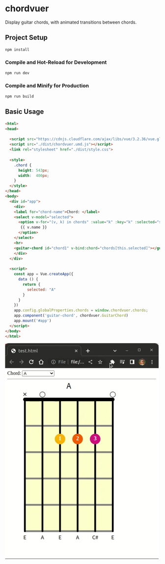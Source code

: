 # chordvuer

Display guitar chords, with animated transitions between chords.

## Project Setup

```sh
npm install
```

### Compile and Hot-Reload for Development

```sh
npm run dev
```

### Compile and Minify for Production

```sh
npm run build
```

## Basic Usage

```html
<html>
<head>
  
  <script src="https://cdnjs.cloudflare.com/ajax/libs/vue/3.2.36/vue.global.prod.min.js"></script>
  <script src="./dist/chordvuer.umd.js"></script>
  <link rel="stylesheet" href="./dist/style.css">

  <style>
    .chord {
      height: 543px; 
      width:  400px; 
    }
  </style>
</head>
<body>
  <div id="app">
    <div>
    <label for="chord-name">Chord: </label>
    <select v-model="selected">
      <option v-for="(v, k) in chords" :value="k" :key="k" :selected="selected" >
       {{ v.name }}
      </option>
    </select>
    <hr>
    <guitar-chord id="chord1" v-bind:chord="chords[this.selected]"></guitar-chord>
    </div> 
  </div>

  <script>
    const app = Vue.createApp({
      data () {
        return {
          selected: "A"
        }
      }
    })
    app.config.globalProperties.chords = window.chordvuer.chords;
    app.component('guitar-chord', chordvuer.GuitarChord)
    app.mount('#app')
  </script>
</body>
</html>
```

![](img/chordvuer.webp)